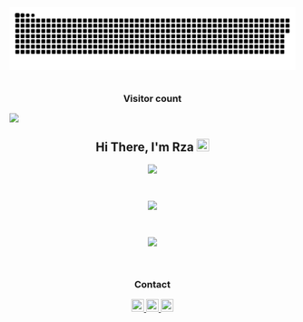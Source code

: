 <!DOCTYPE html>
<html lang='en'>

<body>


  <img src='contributions.svg'>

  <p style='align-items: center; align-self: center; align-content: center; text-align: center;' >
  <h3 style='align-items: center; align-self: center; align-content: center; text-align: center;'>
    Visitor count
  </h3>
  <img src='https://profile-counter.glitch.me/RzaIs/count.svg' style='display: block; margin-left: auto; margin-right: auto;' />
  </p>

  <h2 style='align-items: center; align-self: center; align-content: center; text-align: center;'>
    Hi There, I'm Rza
    <img src='https://raw.githubusercontent.com/MartinHeinz/MartinHeinz/master/wave.gif' width=22px height=22px />
  </h2>

  <p style='align-items: center; align-self: center; align-content: center; text-align: center;'>
    <img src='https://github-readme-stats.vercel.app/api?username=RzaIs&theme=blue-green&show_icons=true' width='48%' />
  </p>

  <br />

  <p style='align-items: center; align-self: center; align-content: center; text-align: center;'>
    <img src='https://github-readme-stats.vercel.app/api/top-langs/?username=RzaIs&layout=compact' width='47%' />
  </p>

  <br />

  <p style='align-items: center; align-self: center; align-content: center; text-align: center;'>
    <img style='align-items: center; align-self: center; align-content: center; text-align: center;' src='https://github-readme-streak-stats.herokuapp.com?user=RzaIs' />
  </p>

  <br />


  <p>
  <h3 style='align-items: center; align-self: center; align-content: center; text-align: center;'>Contact</h3>
  <div style='align-items: center; align-self: center; align-content: center; text-align: center;'>
    <a href='https://www.linkedin.com/in/rzais'>
      <img height='22' width='22'
        src='https://raw.githubusercontent.com/yushi1007/yushi1007/main/images/linkedin.svg' />
    </a>
    <a href='https://www.instagram.com/is_rza'>
      <img height='22' width='22'
        src='https://raw.githubusercontent.com/yushi1007/yushi1007/main/images/instagram.svg' />
    </a>
    <a href='https://www.facebook.com/ismayilov.rza/'>
      <img height='22' width='22' src='https://raw.githubusercontent.com/jmnote/z-icons/master/svg/facebook.svg' />
    </a>
  </div>
  </p>
</body>

</html>